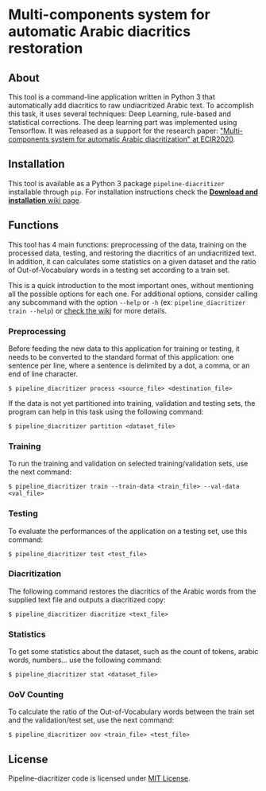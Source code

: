 # Multi-components system for automatic Arabic diacritics restoration## AboutThis tool is a command-line application written in Python 3 that automatically add diacritics toraw undiacritized Arabic text. To accomplish this task, it uses several techniques: Deep Learning, rule-based andstatistical corrections. The deep learning part was implemented using Tensorflow. It was released as a support for theresearch paper:["Multi-components system for automatic Arabic diacritization" at ECIR2020](https://ecir2020.org/accepted-papers/).## InstallationThis tool is available as a Python 3 package `pipeline-diacritizer` installable through `pip`. For installationinstructions check the[**Download and installation** wiki page](https://github.com/Hamza5/Pipeline-diacritizer/wiki/Download-and-installation). ## FunctionsThis tool has 4 main functions: preprocessing of the data, training on the processed data, testing, andrestoring the diacritics of an undiacritized text. In addition, it can calculates some statistics on a given dataset andthe ratio of Out-of-Vocabulary words in a testing set according to a train set. This is a quick introduction to the most important ones, without mentioning all the possible options for each one. Foradditional options, consider calling any subcommand with the option `--help` or `-h` (ex:`pipeline_diacritizer train --help`) or [check the wiki](https://github.com/Hamza5/Pipeline-diacritizer/wiki)for more details.### PreprocessingBefore feeding the new data to this application for training or testing, it needs to be converted to the standard formatof this application: one sentence per line, where a sentence is delimited by a dot, a comma, or an end of linecharacter.```$ pipeline_diacritizer process <source_file> <destination_file>```If the data is not yet partitioned into training, validation and testing sets, the program can help in this task usingthe following command:```$ pipeline_diacritizer partition <dataset_file>```### TrainingTo run the training and validation on selected training/validation sets, use the next command:```$ pipeline_diacritizer train --train-data <train_file> --val-data <val_file>```### TestingTo evaluate the performances of the application on a testing set, use this command:```$ pipeline_diacritizer test <test_file>```### DiacritizationThe following command restores the diacritics of the Arabic words from the supplied text file and outputs a diacritizedcopy:```$ pipeline_diacritizer diacritize <text_file>```### StatisticsTo get some statistics about the dataset, such as the count of tokens, arabic words, numbers... use the followingcommand:```$ pipeline_diacritizer stat <dataset_file>``` ### OoV CountingTo calculate the ratio of the Out-of-Vocabulary words between the train set and the validation/test set, use the nextcommand:```$ pipeline_diacritizer oov <train_file> <test_file>```## LicensePipeline-diacritizer code is licensed under[MIT License](https://github.com/Hamza5/Pipeline-diacritizer/blob/master/LICENSE.txt).
